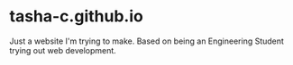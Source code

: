 # tasha-c.github.io
Just a website I'm trying to make. Based on being an Engineering Student trying out web development. 
